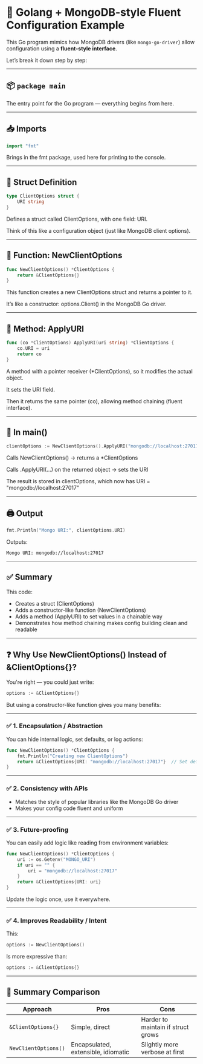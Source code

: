 # 🚀 Golang + MongoDB-style Fluent Configuration Example

This Go program mimics how MongoDB drivers (like `mongo-go-driver`) allow configuration using a **fluent-style interface**.

Let’s break it down step by step:

---

## 📦 `package main`

The entry point for the Go program — everything begins from here.

---

## 📥 Imports

```go
import "fmt"
```

Brings in the fmt package, used here for printing to the console.

---

## 🧱 Struct Definition

```go
type ClientOptions struct {
	URI string
}
```

Defines a struct called ClientOptions, with one field: URI.

Think of this like a configuration object (just like MongoDB client options).

---

## 🔧 Function: NewClientOptions

```go
func NewClientOptions() *ClientOptions {
	return &ClientOptions{}
}
```

This function creates a new ClientOptions struct and returns a pointer to it.

It’s like a constructor: options.Client() in the MongoDB Go driver.

---

## 🔁 Method: ApplyURI

```go
func (co *ClientOptions) ApplyURI(uri string) *ClientOptions {
	co.URI = uri
	return co
}
```

A method with a pointer receiver (*ClientOptions), so it modifies the actual object.

It sets the URI field.

Then it returns the same pointer (co), allowing method chaining (fluent interface).

---

## 🧪 In main()

```go
clientOptions := NewClientOptions().ApplyURI("mongodb://localhost:27017")
```

Calls NewClientOptions() → returns a *ClientOptions

Calls .ApplyURI(...) on the returned object → sets the URI

The result is stored in clientOptions, which now has URI = "mongodb://localhost:27017"

---

## 🖨️ Output

```go
fmt.Println("Mongo URI:", clientOptions.URI)
```

Outputs:

```
Mongo URI: mongodb://localhost:27017
```

---

## ✅ Summary

This code:

- Creates a struct (ClientOptions)
- Adds a constructor-like function (NewClientOptions)
- Adds a method (ApplyURI) to set values in a chainable way
- Demonstrates how method chaining makes config building clean and readable

---

## ❓ Why Use NewClientOptions() Instead of &ClientOptions{}?

You're right — you could just write:

```go
options := &ClientOptions{}
```

But using a constructor-like function gives you many benefits:

---

### ✅ 1. Encapsulation / Abstraction

You can hide internal logic, set defaults, or log actions:

```go
func NewClientOptions() *ClientOptions {
	fmt.Println("Creating new ClientOptions")
	return &ClientOptions{URI: "mongodb://localhost:27017"}  // Set defaults
}
```

---

### ✅ 2. Consistency with APIs

- Matches the style of popular libraries like the MongoDB Go driver
- Makes your config code fluent and uniform

---

### ✅ 3. Future-proofing

You can easily add logic like reading from environment variables:

```go
func NewClientOptions() *ClientOptions {
	uri := os.Getenv("MONGO_URI")
	if uri == "" {
		uri = "mongodb://localhost:27017"
	}
	return &ClientOptions{URI: uri}
}
```

Update the logic once, use it everywhere.

---

### ✅ 4. Improves Readability / Intent

This:

```go
options := NewClientOptions()
```

Is more expressive than:

```go
options := &ClientOptions{}
```

---

## 🧠 Summary Comparison

| Approach            | Pros                            | Cons                                |
|---------------------|----------------------------------|-------------------------------------|
| `&ClientOptions{}`  | Simple, direct                   | Harder to maintain if struct grows  |
| `NewClientOptions()`| Encapsulated, extensible, idiomatic | Slightly more verbose at first     |
